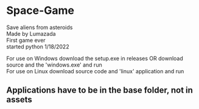 # Space-Game
Save aliens from asteroids\
Made by Lumazada\
First game ever\
started python 1/18/2022

For use on Windows download the setup.exe in releases OR download source and the 'windows.exe' and run\
For use on Linux download source code and 'linux' application and run

Applications have to be in the base folder, not in assets
-----
